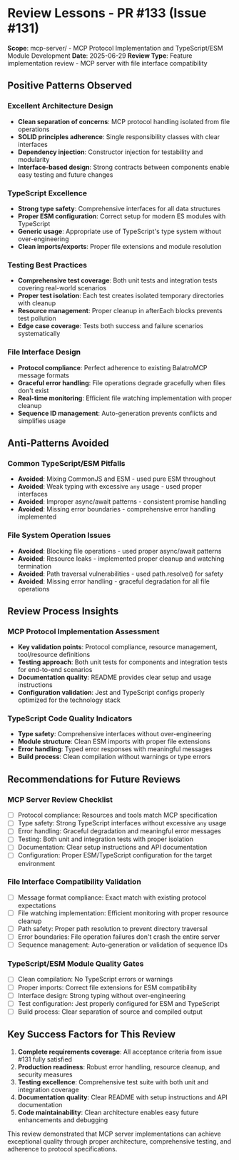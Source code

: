 # Review Lessons - PR #133 (Issue #131)
**Scope**: mcp-server/ - MCP Protocol Implementation and TypeScript/ESM Module Development
**Date**: 2025-06-29
**Review Type**: Feature implementation review - MCP server with file interface compatibility

## Positive Patterns Observed

### Excellent Architecture Design
- **Clean separation of concerns**: MCP protocol handling isolated from file operations
- **SOLID principles adherence**: Single responsibility classes with clear interfaces
- **Dependency injection**: Constructor injection for testability and modularity
- **Interface-based design**: Strong contracts between components enable easy testing and future changes

### TypeScript Excellence
- **Strong type safety**: Comprehensive interfaces for all data structures
- **Proper ESM configuration**: Correct setup for modern ES modules with TypeScript
- **Generic usage**: Appropriate use of TypeScript's type system without over-engineering
- **Clean imports/exports**: Proper file extensions and module resolution

### Testing Best Practices
- **Comprehensive test coverage**: Both unit tests and integration tests covering real-world scenarios
- **Proper test isolation**: Each test creates isolated temporary directories with cleanup
- **Resource management**: Proper cleanup in afterEach blocks prevents test pollution
- **Edge case coverage**: Tests both success and failure scenarios systematically

### File Interface Design
- **Protocol compliance**: Perfect adherence to existing BalatroMCP message formats
- **Graceful error handling**: File operations degrade gracefully when files don't exist
- **Real-time monitoring**: Efficient file watching implementation with proper cleanup
- **Sequence ID management**: Auto-generation prevents conflicts and simplifies usage

## Anti-Patterns Avoided

### Common TypeScript/ESM Pitfalls
- **Avoided**: Mixing CommonJS and ESM - used pure ESM throughout
- **Avoided**: Weak typing with excessive `any` usage - used proper interfaces
- **Avoided**: Improper async/await patterns - consistent promise handling
- **Avoided**: Missing error boundaries - comprehensive error handling implemented

### File System Operation Issues
- **Avoided**: Blocking file operations - used proper async/await patterns
- **Avoided**: Resource leaks - implemented proper cleanup and watching termination
- **Avoided**: Path traversal vulnerabilities - used path.resolve() for safety
- **Avoided**: Missing error handling - graceful degradation for all file operations

## Review Process Insights

### MCP Protocol Implementation Assessment
- **Key validation points**: Protocol compliance, resource management, tool/resource definitions
- **Testing approach**: Both unit tests for components and integration tests for end-to-end scenarios
- **Documentation quality**: README provides clear setup and usage instructions
- **Configuration validation**: Jest and TypeScript configs properly optimized for the technology stack

### TypeScript Code Quality Indicators
- **Type safety**: Comprehensive interfaces without over-engineering
- **Module structure**: Clean ESM imports with proper file extensions
- **Error handling**: Typed error responses with meaningful messages
- **Build process**: Clean compilation without warnings or type errors

## Recommendations for Future Reviews

### MCP Server Review Checklist
- [ ] Protocol compliance: Resources and tools match MCP specification
- [ ] Type safety: Strong TypeScript interfaces without excessive `any` usage
- [ ] Error handling: Graceful degradation and meaningful error messages
- [ ] Testing: Both unit and integration tests with proper isolation
- [ ] Documentation: Clear setup instructions and API documentation
- [ ] Configuration: Proper ESM/TypeScript configuration for the target environment

### File Interface Compatibility Validation
- [ ] Message format compliance: Exact match with existing protocol expectations
- [ ] File watching implementation: Efficient monitoring with proper resource cleanup
- [ ] Path safety: Proper path resolution to prevent directory traversal
- [ ] Error boundaries: File operation failures don't crash the entire server
- [ ] Sequence management: Auto-generation or validation of sequence IDs

### TypeScript/ESM Module Quality Gates
- [ ] Clean compilation: No TypeScript errors or warnings
- [ ] Proper imports: Correct file extensions for ESM compatibility
- [ ] Interface design: Strong typing without over-engineering
- [ ] Test configuration: Jest properly configured for ESM and TypeScript
- [ ] Build process: Clear separation of source and compiled output

## Key Success Factors for This Review

1. **Complete requirements coverage**: All acceptance criteria from issue #131 fully satisfied
2. **Production readiness**: Robust error handling, resource cleanup, and security measures
3. **Testing excellence**: Comprehensive test suite with both unit and integration coverage
4. **Documentation quality**: Clear README with setup instructions and API documentation
5. **Code maintainability**: Clean architecture enables easy future enhancements and debugging

This review demonstrated that MCP server implementations can achieve exceptional quality through proper architecture, comprehensive testing, and adherence to protocol specifications.